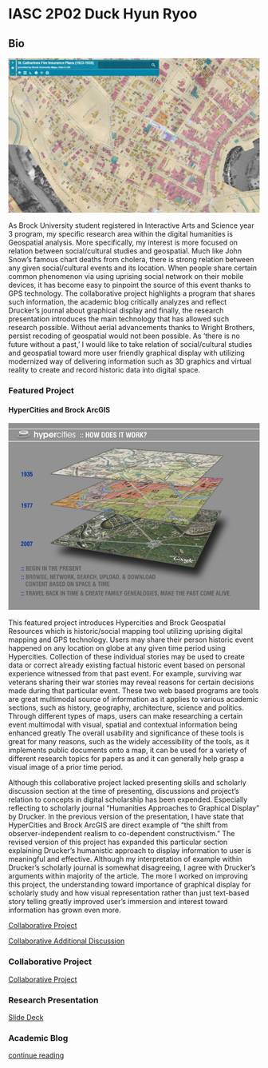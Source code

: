 # IASC 2P02  Duck Hyun Ryoo
## Bio

![Main image](main.png)

As Brock University student registered in Interactive Arts and Science year 3 program, my specific research area within the digital humanities is Geospatial analysis. More specifically, my interest is more focused on relation between social/cultural studies and geospatial. Much like John Snow’s famous chart deaths from cholera, there is strong relation between any given social/cultural events and its location. When people share certain common phenomenon via using uprising social network on their mobile devices, it has become easy to pinpoint the source of this event thanks to GPS technology. The collaborative project highlights a program that shares such information, the academic blog critically analyzes and reflect Drucker’s journal about graphical display and finally, the research presentation introduces the main technology that has allowed such research possible. Without aerial advancements thanks to Wright Brothers, persist recoding of geospatial would not been possible. As ‘there is no future without a past,’ I would like to take relation of social/cultural studies and geospatial toward more user friendly graphical display with utilizing modernized way of delivering information such as 3D graphics and virtual reality to create and record historic data into digital space.

### Featured Project

#### HyperCities and Brock ArcGIS
![Second image](hypercities.jpg)

This featured project introduces Hypercities and Brock Geospatial Resources which is historic/social mapping tool utilizing uprising digital mapping and GPS technology. Users may share their person historic event happened on any location on globe at any given time period using Hypercities. Collection of these individual stories may be used to create data or correct already existing factual historic event based on personal experience witnessed from that past event. For example, surviving war veterans sharing their war stories may reveal reasons for certain decisions made during that particular event. These two web based programs are tools are great multimodal source of information as it applies to various academic sections, such as history, geography, architecture, science and politics. Through different types of maps, users can make researching a certain event multimodal with visual, spatial and contextual information being enhanced greatly The overall usability and significance of these tools is great for many reasons, such as the widely accessibility of the tools, as it implements public documents onto a map, it can be used for a variety of different research topics for papers as and it can generally help grasp a visual image of a prior time period.

Although this collaborative project lacked presenting skills and scholarly discussion section at the time of presenting, discussions and project’s relation to concepts in digital scholarship has been expended. Especially reflecting to scholarly journal “Humanities Approaches to Graphical Display” by Drucker. In the previous version of the presentation, I have state that HyperCities and Brock ArcGIS are direct example of “the shift from observer-independent realism to co-dependent constructivism.” The revised version of this project has expanded this particular section explaining Drucker’s humanistic approach to display information to user is meaningful and effective. Although my interpretation of example within Drucker’s scholarly journal is somewhat disagreeing, I agree with Drucker’s arguments within majority of the article. The more I worked on improving this project, the understanding toward importance of graphical display for scholarly study and how visual representation rather than just text-based story telling greatly improved user’s immersion and interest toward information has grown even more.


[Collaborative Project](https://docs.google.com/presentation/d/1_s12Wu4dtM6_Yki44wRjxHmOMix60J7kFIRavnyEPzc/edit?usp=sharing)

[Collaborative Additional Discussion](collaborative_revised)


### Collaborative Project

[Collaborative Project](collaborative)



### Research Presentation

[Slide Deck](reveal/index.html)


### Academic Blog

[continue reading](blog)


